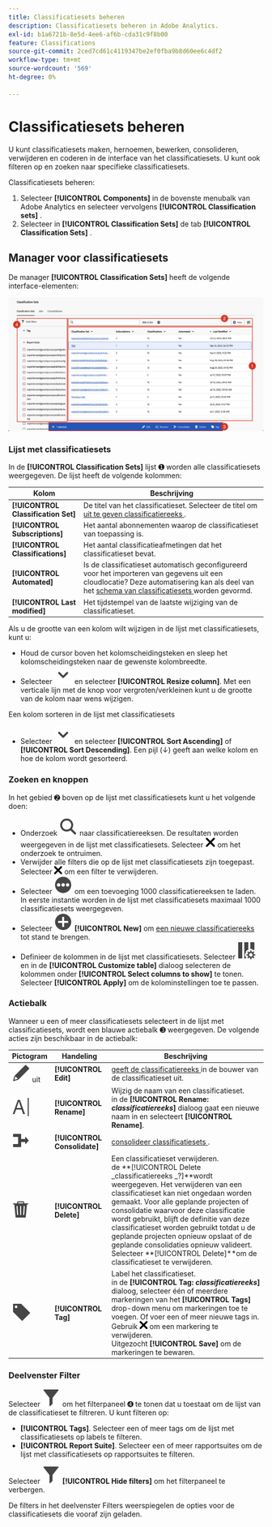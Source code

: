 ```yaml
---
title: Classificatiesets beheren
description: Classificatiesets beheren in Adobe Analytics.
exl-id: b1a6721b-8e5d-4ee6-af6b-cda31c9f8b00
feature: Classifications
source-git-commit: 2ced7cd61c4119347be2ef0fba9b8d60ee6c4df2
workflow-type: tm+mt
source-wordcount: '569'
ht-degree: 0%

---
```


# Classificatiesets beheren

U kunt classificatiesets maken, hernoemen, bewerken, consolideren, verwijderen en coderen in de interface van het classificatiesets. U kunt ook filteren op en zoeken naar specifieke classificatiesets.

Classificatiesets beheren:

1. Selecteer **[!UICONTROL Components]** in de bovenste menubalk van Adobe Analytics en selecteer vervolgens **[!UICONTROL Classification sets]** .
1. Selecteer in **[!UICONTROL Classification Sets]** de tab **[!UICONTROL Classification Sets]** .

## Manager voor classificatiesets

De manager **[!UICONTROL Classification Sets]** heeft de volgende interface-elementen:

![ de plaatsingsmanager van de Classificatie ](assets/classification-sets-manage.png)


### Lijst met classificatiesets

In de **[!UICONTROL Classification Sets]** lijst ➊ worden alle classificatiesets weergegeven. De lijst heeft de volgende kolommen:

| Kolom | Beschrijving |
|---|---|
| **[!UICONTROL Classification Set]** | De titel van het classificatieset. Selecteer de titel om [ uit te geven classificatiereeks ](create.md#edit-a-classification-set). |
| **[!UICONTROL Subscriptions]** | Het aantal abonnementen waarop de classificatieset van toepassing is. |
| **[!UICONTROL Classifications]** | Het aantal classificatieafmetingen dat het classificatieset bevat. |
| **[!UICONTROL Automated]** | Is de classificatieset automatisch geconfigureerd voor het importeren van gegevens uit een cloudlocatie? Deze automatisering kan als deel van het [ schema van classificatiesets ](schema.md) worden gevormd. |
| **[!UICONTROL Last modified]** | Het tijdstempel van de laatste wijziging van de classificatieset. |

Als u de grootte van een kolom wilt wijzigen in de lijst met classificatiesets, kunt u:

* Houd de cursor boven het kolomscheidingsteken en sleep het kolomscheidingsteken naar de gewenste kolombreedte.
* Selecteer ![ ChevronDown ](/help/assets/icons/ChevronDown.svg) en selecteer **[!UICONTROL Resize column]**. Met een verticale lijn met de knop voor vergroten/verkleinen kunt u de grootte van de kolom naar wens wijzigen.

Een kolom sorteren in de lijst met classificatiesets

* Selecteer ![ ChevronDown ](/help/assets/icons/ChevronDown.svg) en selecteer **[!UICONTROL Sort Ascending]** of **[!UICONTROL Sort Descending]**. Een pijl (↓) geeft aan welke kolom en hoe de kolom wordt gesorteerd.

### Zoeken en knoppen

In het gebied ➋ boven op de lijst met classificatiesets kunt u het volgende doen:

* Onderzoek ![ Onderzoek ](/help/assets/icons/Search.svg) naar classificatiereeksen. De resultaten worden weergegeven in de lijst met classificatiesets. Selecteer ![ CrossSize200 ](/help/assets/icons/CrossSize200.svg) om het onderzoek te ontruimen.
* Verwijder alle filters die op de lijst met classificatiesets zijn toegepast. Selecteer ![ CrossSize100 ](/help/assets/icons/CrossSize100.svg) om een filter te verwijderen.
* Selecteer ![ MoreCircle ](/help/assets/icons/MoreCircle.svg) om een toevoeging 1000 classificatiereeksen te laden. In eerste instantie worden in de lijst met classificatiesets maximaal 1000 classificatiesets weergegeven.
* Selecteer ![ AddCircle ](/help/assets/icons/AddCircle.svg) **[!UICONTROL New]** om [ een nieuwe classificatiereeks ](create.md#create-a-classification-set) tot stand te brengen.
* Definieer de kolommen in de lijst met classificatiesets. Selecteer ![ ColumnSetting ](/help/assets/icons/ColumnSetting.svg) en in de **[!UICONTROL Customize table]** dialoog selecteren de kolommen onder **[!UICONTROL Select columns to show]** te tonen. Selecteer **[!UICONTROL Apply]** om de kolominstellingen toe te passen.


### Actiebalk

Wanneer u een of meer classificatiesets selecteert in de lijst met classificatiesets, wordt een blauwe actiebalk ➌ weergegeven. De volgende acties zijn beschikbaar in de actiebalk:

| Pictogram | Handeling | Beschrijving |
|---|---|---|
| ![ geeft ](/help/assets/icons/Edit.svg) uit | **[!UICONTROL Edit]** | [ geeft de classificatiereeks ](create.md#edit-a-classification-set) in de bouwer van de classificatieset uit. |
| ![ anders noemen ](/help/assets/icons/Rename.svg) | **[!UICONTROL Rename]** | Wijzig de naam van een classificatieset.<br/> in de **[!UICONTROL Rename: _classificatiereeks_]** dialoog gaat een nieuwe naam in en selecteert **[!UICONTROL Rename]**. |
| ![ Fusie ](/help/assets/icons/Merge.svg) | **[!UICONTROL Consolidate]** | [ consolideer classificatiesets ](/help/components/classifications/sets/consolidations/manage.md). |
| ![ Schrapping ](/help/assets/icons/Delete.svg) | **[!UICONTROL Delete]** | Een classificatieset verwijderen.<br/> de **[!UICONTROL Delete _classificatiereeks _?]**wordt weergegeven. Het verwijderen van een classificatieset kan niet ongedaan worden gemaakt. Voor alle geplande projecten of consolidatie waarvoor deze classificatie wordt gebruikt, blijft de definitie van deze classificatieset worden gebruikt totdat u de geplande projecten opnieuw opslaat of de geplande consolidaties opnieuw valideert. Selecteer **[!UICONTROL Delete]**om de classificatieset te verwijderen. |
| ![ Etiket ](/help/assets/icons/Label.svg) | **[!UICONTROL Tag]** | Label het classificatieset.<br/> in de **[!UICONTROL Tag: _classificatiereeks_]** dialoog, selecteer één of meerdere markeringen van het **[!UICONTROL Tags]** drop-down menu om markeringen toe te voegen. Of voer een of meer nieuwe tags in. Gebruik ![ CrossSize100 ](/help/assets/icons/CrossSize100.svg) om een markering te verwijderen. <br/> Uitgezocht **[!UICONTROL Save]** om de markeringen te bewaren. |


### Deelvenster Filter

Selecteer ![ Filter ](/help/assets/icons/Filter.svg) om het filterpaneel ➍ te tonen dat u toestaat om de lijst van de classificatieset te filtreren. U kunt filteren op:

* **[!UICONTROL Tags]**. Selecteer een of meer tags om de lijst met classificatiesets op labels te filteren.
* **[!UICONTROL Report Suite]**. Selecteer een of meer rapportsuites om de lijst met classificatiesets op rapportsuites te filteren.

Selecteer ![ Filter ](/help/assets/icons/Filter.svg) **[!UICONTROL Hide filters]** om het filterpaneel te verbergen.

De filters in het deelvenster Filters weerspiegelen de opties voor de classificatiesets die vooraf zijn geladen.


<!-- old content

The Classification set manager allows you to create, edit, or delete classification sets.

**[!UICONTROL Components]** > **[!UICONTROL Classification sets]** > **[!UICONTROL Sets]**

Classification sets consist of **Subscriptions** (report suite and dimension combinations) and **Classification names** (dimensions containing classification data). Subscriptions are configured under [Settings](settings.md), while classification names are configured under [Schema](schema.md).

## Filter classification sets

The left side of the Classification set manager provides filter settings to locate the desired classification set. Clicking the filter icon toggles the filter settings visibility. You can filter classification sets by **[!UICONTROL Tags]** or **[!UICONTROL Report suite]**.

![Classification set filters](../../assets/classification-set-filters.png)

Note that 1,000 classification sets are preloaded at a time. The filters shown in the left rail reflect the options for the sets that are preloaded.

## Classification set manager columns

The following columns are available in the Classification set manager:

* **[!UICONTROL Classification set]**: The classification set name. Clicking a classification set name edits its [settings](settings.md).
* **[!UICONTROL Subscriptions]**: The number of subscriptions that this classification set applies to.
* **[!UICONTROL Classifications]**: The number of classification dimensions that the classification set contains.
* **[!UICONTROL Automated]**: Determines if the classification set is configured to automatically import data from a cloud location. Automation can be configured in the classification set's [schema](schema.md).
* **[!UICONTROL Last Modified]**: The date and time that the classification set was last modified.

## Create or edit options

The following buttons are available in the Classification set manager:

* **[!UICONTROL Add]**: [Create](create.md) a classification set.
* **[!UICONTROL Search by title]**: Search for classification sets by name.
* **[!UICONTROL Load more]**: The Classification set manager initially displays up to 1000 classification sets. This button loads 1000 more classification sets.
* **Show/Hide columns**: Toggle visibility for any column besides [!UICONTROL Classification set].

Select one or more classification sets by clicking the checkbox next to the desired classification set. Selecting a classification set reveals the following options:

* **[!UICONTROL Tag]**: Add one or more tags to the selected classification sets, which allows you to organize or group classification sets to make them easier to locate in the future.
* **[!UICONTROL Delete]**: Deletes the classification set. Classification dimensions based on this classification set are no longer available. Scheduled projects using the deleted classification set continue using dependent dimensions until you resave the scheduled project.
* **[!UICONTROL Consolidate]**: Start a new [consolidation](../consolidations/process.md).
* **[!UICONTROL Rename]**: Rename the selected classification set.

-->